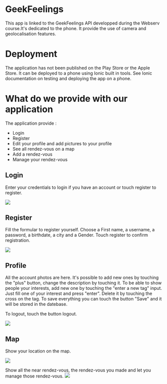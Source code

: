 # GeekFeelings
This app is linked to the GeekFeelings API developped during the Webserv course.It's dedicated to the phone. It provide the use of camera and geolocalisation features.
# Deployment
The application has not been published on the Play Store or the Apple Store. It can be deployed to a phone using Ionic built in tools. See Ionic documentation on testing and deploying the app on a phone.
# What do we provide with our application
The application provide :
* Login
* Register
* Edit your profile and add pictures to your profile
* See all rendez-vous on a map
* Add a rendez-vous
* Manage your rendez-vous

## Login
Enter your credentials to login if you have an account or touch register to register.

![](src/assets/RM/login.jpg)

## Register
Fill the formular to register yourself. Choose a First name, a username, a password, a birthdate, a city and a Gender. Touch register to confirm registration.

![](src/assets/RM/register.jpg)

## Profile
All the account photos are here. It's possible to add new ones by touching the "plus" button, change the description by touching it. To be able to show people your interests, add new one by touching the "enter a new tag" input. Just fill one of your interest and press "enter". Delete it by touching the cross on the tag.
To save everything you can touch the button "Save" and it will be stored in the datebase.

To logout, touch the button logout.

![](src/assets/RM/register.jpg)

## Map
Show your location on the map.

![](src/assets/RM/map.jpg)

Show all the near rendez-vous, the rendez-vous you made and let you manage those rendez-vous.
![](src/assets/RM/map_Loc.jpg)
